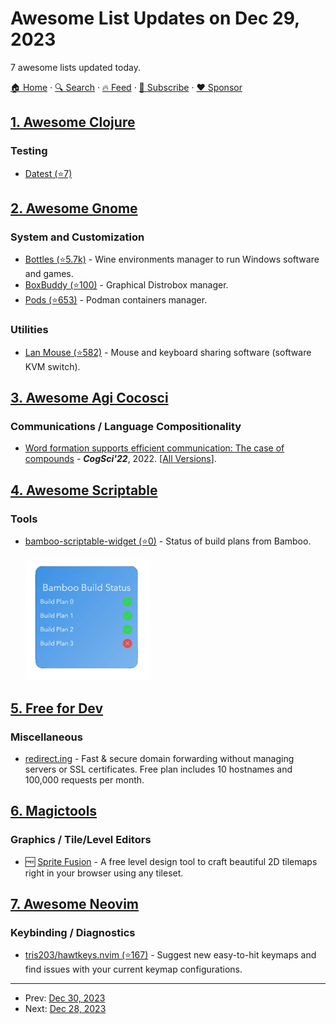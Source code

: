 # Awesome List Updates on Dec 29, 2023

7 awesome lists updated today.

[🏠 Home](/README.md) · [🔍 Search](https://www.trackawesomelist.com/search/) · [🔥 Feed](https://www.trackawesomelist.com/rss.xml) · [📮 Subscribe](https://trackawesomelist.us17.list-manage.com/subscribe?u=d2f0117aa829c83a63ec63c2f&id=36a103854c) · [❤️  Sponsor](https://github.com/sponsors/theowenyoung)



## [1. Awesome Clojure](/content/razum2um/awesome-clojure/README.md)

### Testing

*   [Datest (⭐7)](https://github.com/amokfa/datest)

## [2. Awesome Gnome](/content/Kazhnuz/awesome-gnome/README.md)

### System and Customization

*   [Bottles (⭐5.7k)](https://github.com/bottlesdevs/Bottles) - Wine environments manager to run Windows software and games.
*   [BoxBuddy (⭐100)](https://github.com/Dvlv/BoxBuddyRS) - Graphical Distrobox manager.
*   [Pods (⭐653)](https://github.com/marhkb/pods) - Podman containers manager.

### Utilities

*   [Lan Mouse (⭐582)](https://github.com/feschber/lan-mouse) - Mouse and keyboard sharing software (software KVM switch).

## [3. Awesome Agi Cocosci](/content/YuzheSHI/awesome-agi-cocosci/README.md)

### Communications / Language Compositionality

*   [Word formation supports efficient communication: The case of compounds](https://escholarship.org/uc/item/5kv636c5) - ***CogSci'22***, 2022. \[[All Versions](https://scholar.google.com/scholar?cluster=17465553221758916299\&hl=en\&as_sdt=0,5)].

## [4. Awesome Scriptable](/content/dersvenhesse/awesome-scriptable/README.md)

### Tools

*   [bamboo-scriptable-widget (⭐0)](https://github.com/Korysam15/bamboo-scriptable-widget) - Status of build plans from Bamboo.

    <img src="https://raw.githubusercontent.com/Korysam15/bamboo-scriptable-widget/main/docs/img/widget.png" width="200"/>

## [5. Free for Dev](/content/ripienaar/free-for-dev/README.md)

### Miscellaneous

*   [redirect.ing](https://redirect.ing/) - Fast & secure domain forwarding without managing servers or SSL certificates. Free plan includes 10 hostnames and 100,000 requests per month.

## [6. Magictools](/content/ellisonleao/magictools/README.md)

### Graphics / Tile/Level Editors

*   :free: [Sprite Fusion](https://spritefusion.com/) - A free level design tool to craft beautiful 2D tilemaps right in your browser using any tileset.

## [7. Awesome Neovim](/content/rockerBOO/awesome-neovim/README.md)

### Keybinding / Diagnostics

*   [tris203/hawtkeys.nvim (⭐167)](https://github.com/tris203/hawtkeys.nvim) - Suggest new easy-to-hit keymaps and find issues with your current keymap configurations.

---

- Prev: [Dec 30, 2023](/content/2023/12/30/README.md)
- Next: [Dec 28, 2023](/content/2023/12/28/README.md)